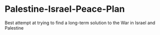 # Palestine-Israel-Peace-Plan
Best attempt at trying to find a long-term solution to the War in Israel and Palestine
